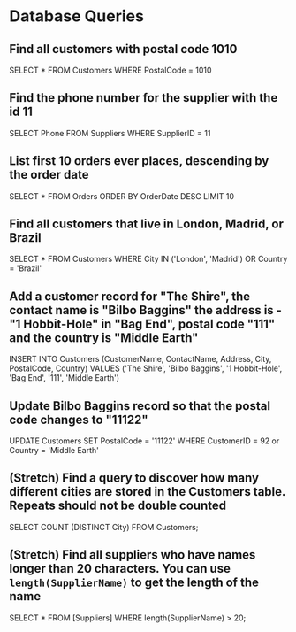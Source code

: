 # Database Queries

## Find all customers with postal code 1010
SELECT * FROM Customers WHERE PostalCode = 1010

## Find the phone number for the supplier with the id 11
SELECT Phone FROM Suppliers WHERE SupplierID = 11

## List first 10 orders ever places, descending by the order date
SELECT * FROM Orders ORDER BY OrderDate DESC LIMIT 10

## Find all customers that live in London, Madrid, or Brazil
SELECT * FROM Customers WHERE City IN ('London', 'Madrid') OR Country = 'Brazil'

## Add a customer record for "The Shire", the contact name is "Bilbo Baggins" the address is -"1 Hobbit-Hole" in "Bag End", postal code "111" and the country is "Middle Earth"
INSERT INTO Customers (CustomerName, ContactName, Address, City, PostalCode, Country) VALUES ('The Shire', 'Bilbo Baggins', '1 Hobbit-Hole', 'Bag End', '111', 'Middle Earth')

## Update Bilbo Baggins record so that the postal code changes to "11122"
UPDATE Customers SET PostalCode = '11122' WHERE CustomerID = 92 or Country = 'Middle Earth'

## (Stretch) Find a query to discover how many different cities are stored in the Customers table. Repeats should not be double counted
SELECT COUNT (DISTINCT City) FROM Customers;


## (Stretch) Find all suppliers who have names longer than 20 characters. You can use `length(SupplierName)` to get the length of the name
SELECT * FROM [Suppliers] WHERE length(SupplierName) > 20;

